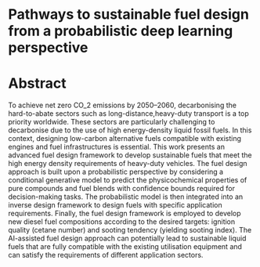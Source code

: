 # Pathways to sustainable fuel design from a probabilistic deep learning perspective


# Abstract

To achieve net zero CO_2 emissions by 2050–2060, decarbonising the hard-to-abate
sectors such as long-distance,heavy-duty transport is a top priority worldwide.
These sectors are particularly challenging to decarbonise due to the use of high
energy-density liquid fossil fuels. In this context, designing low-carbon alternative
fuels compatible with existing engines and fuel infrastructures is essential. This
work presents an advanced fuel design framework to develop sustainable fuels that
meet the high energy density requirements of heavy-duty vehicles. The fuel design
approach is built upon a probabilistic perspective by considering a conditional
generative model to predict the physicochemical properties of pure compounds
and fuel blends with confidence bounds required for decision-making tasks. The
probabilistic model is then integrated into an inverse design framework to design
fuels with specific application requirements. Finally, the fuel design framework
is employed to develop new diesel fuel compositions according to the desired
targets: ignition quality (cetane number) and sooting tendency (yielding sooting
index). The AI-assisted fuel design approach can potentially lead to sustainable
liquid fuels that are fully compatible with the existing utilisation equipment and
can satisfy the requirements of different application sectors.
